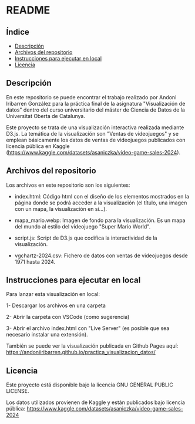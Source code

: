 # README

## Índice
- [Descripción](#descripción)
- [Archivos del repositorio](#archivos-del-repositorio)
- [Instrucciones para ejecutar en local](#instrucciones-para-ejecutar-en-local)
- [Licencia](#licencia)


## Descripción

En este repositorio se puede encontrar el trabajo realizado por Andoni Iribarren González para la práctica final de la asignatura "Visualización de datos" dentro del curso universitario del máster de Ciencia de Datos de la Universitat Oberta de Catalunya.

Este proyecto se trata de una visualización interactiva realizada mediante D3.js. La temática de la visualización son "Ventas de videojuegos" y se emplean básicamente los datos de ventas de videojuegos publicados con licencia pública en Kaggle (https://www.kaggle.com/datasets/asaniczka/video-game-sales-2024).

## Archivos del repositorio

Los archivos en este repositorio son los siguientes:

- index.html: Código html con el diseño de los elementos mostrados en la página donde se podrá acceder a la visualización (el título, una imagen con un mapa, la visualización en sí...).

- mapa_mario.webp: Imagen de fondo para la visualización. Es un mapa del mundo al estilo del videojuego "Super Mario World".

- script.js: Script de D3.js que codifica la interactividad de la visualización.

- vgchartz-2024.csv: Fichero de datos con ventas de videojuegos desde 1971 hasta 2024.

## Instrucciones para ejecutar en local
Para lanzar esta visualización en local:

1- Descargar los archivos en una carpeta

2- Abrir la carpeta con VSCode (como sugerencia)

3- Abrir el archivo index.html con "Live Server" (es posible que sea necesario instalar una extensión).

También se puede ver la visualización publicada en Github Pages aquí: https://andoniiribarren.github.io/practica_visualizacion_datos/


## Licencia

Este proyecto está disponible bajo la licencia GNU GENERAL PUBLIC LICENSE.

Los datos utilizados provienen de Kaggle y están publicados bajo licencia pública:
https://www.kaggle.com/datasets/asaniczka/video-game-sales-2024
